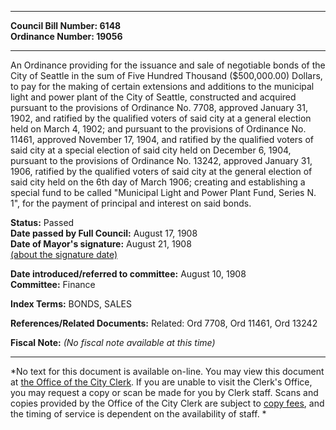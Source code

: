 * * * * *  
  
**Council Bill Number: [](#h0)[](#h2)6148**   
**Ordinance Number: 19056**  
  
* * * * *  
  
An Ordinance providing for the issuance and sale of negotiable bonds of the City of Seattle in the sum of Five Hundred Thousand ($500,000.00) Dollars, to pay for the making of certain extensions and additions to the municipal light and power plant of the City of Seattle, constructed and acquired pursuant to the provisions of Ordinance No. 7708, approved January 31, 1902, and ratified by the qualified voters of said city at a general election held on March 4, 1902; and pursuant to the provisions of Ordinance No. 11461, approved November 17, 1904, and ratified by the qualified voters of said city at a special election of said city held on December 6, 1904, pursuant to the provisions of Ordinance No. 13242, approved January 31, 1906, ratified by the qualified voters of said city at the general election of said city held on the 6th day of March 1906; creating and establishing a special fund to be called "Municipal Light and Power Plant Fund, Series N. 1", for the payment of principal and interest on said bonds.  
  
**Status:** Passed   
**Date passed by Full Council:** August 17, 1908   
**Date of Mayor's signature:** August 21, 1908   
[(about the signature date)](/~public/approvaldate.htm)   
  
  
**Date introduced/referred to committee:** August 10, 1908   
**Committee:** Finance   
  
**Index Terms:** BONDS, SALES  
  
**References/Related Documents:** Related: Ord 7708, Ord 11461, Ord 13242  
  
**Fiscal Note:** *(No fiscal note available at this time)*  
  
* * * * *  
  
*No text for this document is available on-line. You may view this document at [the Office of the City Clerk](http://www.seattle.gov/leg/clerk/contactUs.htm). If you are unable to visit the Clerk's Office, you may request a copy or scan be made for you by Clerk staff. Scans and copies provided by the Office of the City Clerk are subject to [copy fees](http://clerk.seattle.gov/~public/clerkfees.htm), and the timing of service is dependent on the availability of staff. *  
  
  
